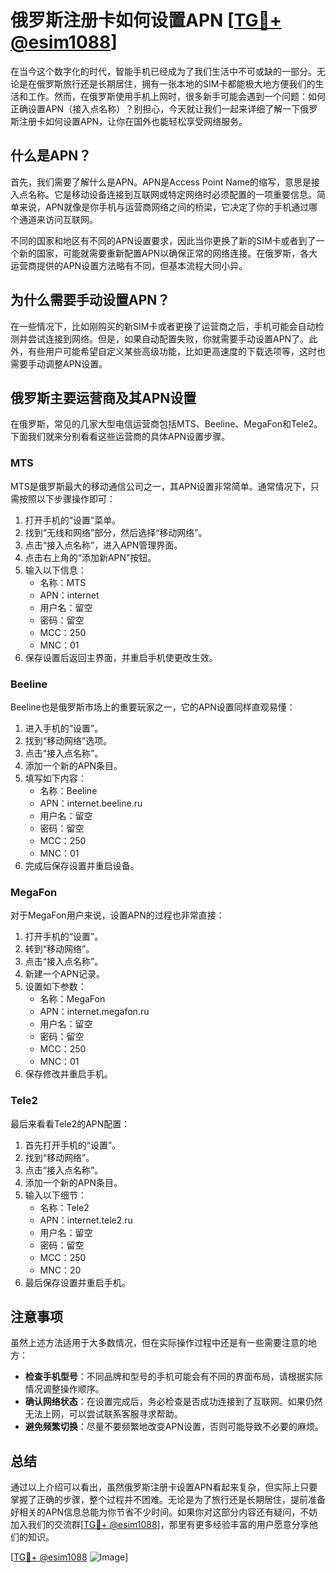 # 俄罗斯注册卡如何设置APN [[TG💪+ @esim1088](https://t.me/s/esim1088)]

在当今这个数字化的时代，智能手机已经成为了我们生活中不可或缺的一部分。无论是在俄罗斯旅行还是长期居住，拥有一张本地的SIM卡都能极大地方便我们的生活和工作。然而，在俄罗斯使用手机上网时，很多新手可能会遇到一个问题：如何正确设置APN（接入点名称）？别担心，今天就让我们一起来详细了解一下俄罗斯注册卡如何设置APN，让你在国外也能轻松享受网络服务。

## 什么是APN？

首先，我们需要了解什么是APN。APN是Access Point Name的缩写，意思是接入点名称。它是移动设备连接到互联网或特定网络时必须配置的一项重要信息。简单来说，APN就像是你手机与运营商网络之间的桥梁，它决定了你的手机通过哪个通道来访问互联网。

不同的国家和地区有不同的APN设置要求，因此当你更换了新的SIM卡或者到了一个新的国家，可能就需要重新配置APN以确保正常的网络连接。在俄罗斯，各大运营商提供的APN设置方法略有不同，但基本流程大同小异。

## 为什么需要手动设置APN？

在一些情况下，比如刚购买的新SIM卡或者更换了运营商之后，手机可能会自动检测并尝试连接到网络。但是，如果自动配置失败，你就需要手动设置APN了。此外，有些用户可能希望自定义某些高级功能，比如更高速度的下载选项等，这时也需要手动调整APN设置。

## 俄罗斯主要运营商及其APN设置

在俄罗斯，常见的几家大型电信运营商包括MTS、Beeline、MegaFon和Tele2。下面我们就来分别看看这些运营商的具体APN设置步骤。

### MTS

MTS是俄罗斯最大的移动通信公司之一，其APN设置非常简单。通常情况下，只需按照以下步骤操作即可：

1. 打开手机的“设置”菜单。
2. 找到“无线和网络”部分，然后选择“移动网络”。
3. 点击“接入点名称”，进入APN管理界面。
4. 点击右上角的“添加新APN”按钮。
5. 输入以下信息：
   - 名称：MTS
   - APN：internet
   - 用户名：留空
   - 密码：留空
   - MCC：250
   - MNC：01
6. 保存设置后返回主界面，并重启手机使更改生效。

### Beeline

Beeline也是俄罗斯市场上的重要玩家之一，它的APN设置同样直观易懂：

1. 进入手机的“设置”。
2. 找到“移动网络”选项。
3. 点击“接入点名称”。
4. 添加一个新的APN条目。
5. 填写如下内容：
   - 名称：Beeline
   - APN：internet.beeline.ru
   - 用户名：留空
   - 密码：留空
   - MCC：250
   - MNC：01
6. 完成后保存设置并重启设备。

### MegaFon

对于MegaFon用户来说，设置APN的过程也非常直接：

1. 打开手机的“设置”。
2. 转到“移动网络”。
3. 点击“接入点名称”。
4. 新建一个APN记录。
5. 设置如下参数：
   - 名称：MegaFon
   - APN：internet.megafon.ru
   - 用户名：留空
   - 密码：留空
   - MCC：250
   - MNC：01
6. 保存修改并重启手机。

### Tele2

最后来看看Tele2的APN配置：

1. 首先打开手机的“设置”。
2. 找到“移动网络”。
3. 点击“接入点名称”。
4. 添加一个新的APN条目。
5. 输入以下细节：
   - 名称：Tele2
   - APN：internet.tele2.ru
   - 用户名：留空
   - 密码：留空
   - MCC：250
   - MNC：20
6. 最后保存设置并重启手机。

## 注意事项

虽然上述方法适用于大多数情况，但在实际操作过程中还是有一些需要注意的地方：

- **检查手机型号**：不同品牌和型号的手机可能会有不同的界面布局，请根据实际情况调整操作顺序。
- **确认网络状态**：在设置完成后，务必检查是否成功连接到了互联网。如果仍然无法上网，可以尝试联系客服寻求帮助。
- **避免频繁切换**：尽量不要频繁地改变APN设置，否则可能导致不必要的麻烦。

## 总结

通过以上介绍可以看出，虽然俄罗斯注册卡设置APN看起来复杂，但实际上只要掌握了正确的步骤，整个过程并不困难。无论是为了旅行还是长期居住，提前准备好相关的APN信息总能为你节省不少时间。如果你对这部分内容还有疑问，不妨加入我们的交流群[[TG💪+ @esim1088](https://t.me/s/esim1088)]，那里有更多经验丰富的用户愿意分享他们的知识。

[[TG💪+ @esim1088](https://t.me/s/esim1088) ![Image](https://i.postimg.cc/4NQfJmqS/Snipaste-2025-05-13-00-14-12.png)]